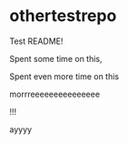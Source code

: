 # othertestrepo

Test README!


Spent some time on this,

Spent even more time on this

morrreeeeeeeeeeeeeee

!!!

ayyyy
